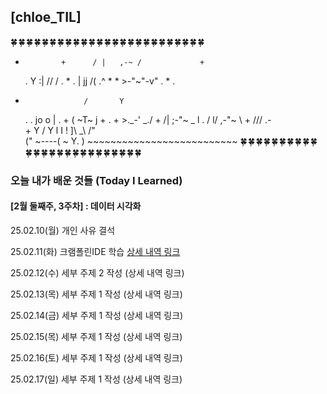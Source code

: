 ## [chloe_TIL]
🍀 🍀 🍀 🍀 🍀 🍀 🍀 🍀 🍀 🍀 🍀 🍀 🍀 🍀 🍀 🍀 🍀 🍀 🍀 🍀 🍀 🍀 🍀 🍀 🍀 
*             +      / |   ,-~ /             +
     .              Y :|  //  /                .         *
         .          | jj /( .^     *
               *    >-"~"-v"              .        *        .
*                  /       Y
   .     .        jo  o    |     .            +
                 ( ~T~     j                     +     .
      +           >._-' _./         +
               /| ;-"~ _  l
  .           / l/ ,-"~    \     +
              \//\/      .- \
       +       Y        /    Y
               l       I     !
               ]\      _\    /"\
              (" ~----( ~   Y.  )
          ~~~~~~~~~~~~~~~~~~~~~~~~~~
🍀 🍀 🍀 🍀 🍀 🍀 🍀 🍀 🍀 🍀 🍀 🍀 🍀 🍀 🍀 🍀 🍀 🍀 🍀 🍀 🍀 🍀 🍀 🍀 🍀 
### 오늘 내가 배운 것들 (Today I Learned)

#### [2월 둘째주, 3주차] : 데이터 시각화

25.02.10(월) 개인 사유 결석

25.02.11(화) 크램폴린IDE 학습 [상세 내역 링크](https://github.com/100-hours-a-week/chloe-til/blob/main/Feb/2025-02-11.md)

25.02.12(수) 세부 주제 2 작성 (상세 내역 링크)

25.02.13(목) 세부 주제 1 작성 (상세 내역 링크)

25.02.14(금) 세부 주제 1 작성 (상세 내역 링크)

25.02.15(목) 세부 주제 1 작성 (상세 내역 링크)

25.02.16(토) 세부 주제 1 작성 (상세 내역 링크)

25.02.17(일) 세부 주제 1 작성 (상세 내역 링크)
